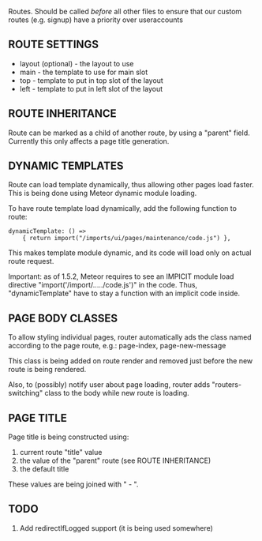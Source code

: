 Routes. Should be called _before_ all other files to ensure that our
custom routes (e.g. signup) have a priority over useraccounts

ROUTE SETTINGS
-----

* layout (optional) - the layout to use
* main - the template to use for main slot
* top - template to put in top slot of the layout
* left - template to put in left slot of the layout

ROUTE INHERITANCE
-----

Route can be marked as a child of another route, by using a "parent"
field. Currently this only affects a page title generation.

DYNAMIC TEMPLATES
-----

Route can load template dynamically, thus allowing other pages load
faster. This is being done using Meteor dynamic module loading.

To have route template load dynamically, add the following function to route:

```
dynamicTemplate: () =>
	{ return import("/imports/ui/pages/maintenance/code.js") },
```

This makes template module dynamic, and its code will load only on actual
route request.

Important: as of 1.5.2, Meteor requires to see
an IMPICIT module load directive "import('/import/...../code.js')"
in the code. Thus, "dynamicTemplate" have to stay a function with an
implicit code inside.

PAGE BODY CLASSES
-----

To allow styling individual pages, router automatically ads the class
named according to the page route, e.g.: page-index, page-new-message

This class is being added on route render and removed just before the new
route is being rendered.

Also, to (possibly) notify user about page loading, router adds
"routers-switching" class to the body while new route is loading.

PAGE TITLE
-----

Page title is being constructed using:
1. current route "title" value
2. the value of the "parent" route (see ROUTE INHERITANCE)
3. the default title

These values are being joined with " - ".

TODO
-----

1. Add redirectIfLogged support (it is being used somewhere)
